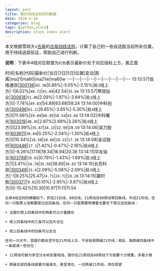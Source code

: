 ```yaml
---
layout: post
title: 股价四线法则实时数据
date: 2020-5-10
categories: blog
tags: [python,stock]
description: stock index alert
---
```



本文根据雪球大v[古泉](https://xueqiu.com/u/7148646888)的[古泉四线法则](https://xueqiu.com/7148646888/130498192)，计算了自己的一些自选股当前所处位置，用于持续追踪验证，帮助自己进行判断。

**说明**：下表中4线对应取值为`红色`表示最新价处于对应指标上方，属正面

时间|名称|代码|最新价|当日|3日|5日|位置|变动|距离|ma21|ma60|ma21w|ma60w
---|---|---|---|---|---|---|---|---
13:13:57|信维通信|[300136](https://xueqiu.com/S/SZ300136)|`42.36`|0.86%|-5.05%|-2.15%|处`3`线上方|-1|6.02%|`40.72`|`41.68`|42.54|`35.64`
13:13:57|寒锐钴业|[300618](https://xueqiu.com/S/SZ300618)|`51.86`|2.09%|-1.97%|-3.84%|处`1`线上方|0|-7.74%|`49.83`|54.89|63.68|58.24
13:14:00|中科创达|[300496](https://xueqiu.com/S/SZ300496)|`61.11`|6.65%|-3.65%|-5.30%|处`4`线上方|0|11.96%|`59.69`|`60.45`|`58.54`|`43.66`
13:14:02|中科曙光|[603019](https://xueqiu.com/S/SH603019)|`40.45`|2.87%|2.69%|3.26%|处`4`线上方|0|23.99%|`35.67`|`34.15`|`32.99`|`28.59`
13:14:06|诺力股份|[603611](https://xueqiu.com/S/SH603611)|`20.04`|0.25%|-2.04%|-1.30%|处`4`线上方|0|10.34%|`18.58`|`18.60`|`18.22`|`17.38`
13:14:08|金证股份|[600446](https://xueqiu.com/S/SH600446)|`17.1`|1.42%|-0.47%|-2.16%|处`0`线上方|0|-8.26%|17.18|18.34|18.94|20.38
13:14:11|华友钴业|[603799](https://xueqiu.com/S/SH603799)|`35.62`|0.79%|-1.43%|-1.69%|处`3`线上方|1|3.41%|`34.70`|`35.50`|38.60|`30.03`
13:14:15|长亮科技|[300348](https://xueqiu.com/S/SZ300348)|`25.4`|2.09%|-5.08%|-2.09%|处`3`线上方|-1|9.25%|25.47|`24.71`|`24.72`|`19.28`
13:14:15|赢时胜|[300377](https://xueqiu.com/S/SZ300377)|`9.82`|0.10%|-2.95%|-3.67%|处`0`线上方|0|-10.42%|10.30|10.97|11.11|11.54

```
古泉4线法则的精髓如下。抓住21日线、60日线、21周线及60周线等四条线，外加21月线，任何一只股票上涨都要穿过这四条线，任何一只股票要想爆雷也要先下穿过这四条线：

+ 当股价爬上四条线中的两条可以少量建仓

+ 爬上四条线中的三条可以加大仓位

+ 爬上四条线中的四条可以全仓

任何一只大牛，其股价都会坚守在21月线上方，不会轻易跌破21月线；相反，每跌破四条线中一条就减一些仓位：

+ 21周线可做为多空分水岭及警戒线，股价在21周线及60周线下方就要十分慎重，多看少做

+ 跌破全部四条线就要大幅减仓，甚至清仓，一旦跌破21月线，清仓观望
```